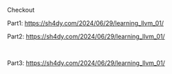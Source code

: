 Checkout 

Part1: https://sh4dy.com/2024/06/29/learning_llvm_01/
<br>

Part2: https://sh4dy.com/2024/06/29/learning_llvm_01/

<br>

Part3: https://sh4dy.com/2024/06/29/learning_llvm_01/
